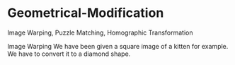 # Geometrical-Modification
Image Warping, Puzzle Matching, Homographic Transformation

Image Warping
We have been given a square image of a kitten for example. We have to convert it to a diamond shape.